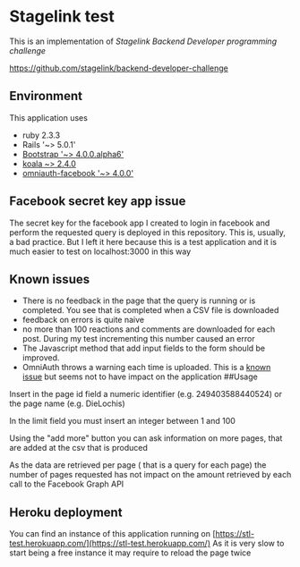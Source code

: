 # Stagelink test

This is an implementation of *Stagelink Backend Developer programming challenge*


https://github.com/stagelink/backend-developer-challenge


## Environment
This application uses
* ruby 2.3.3
* Rails '~> 5.0.1'
* [Bootstrap '~> 4.0.0.alpha6'](https://github.com/twbs/bootstrap-rubygem) 
* [koala ~> 2.4.0](https://github.com/arsduo/koala) 
* [omniauth-facebook '~> 4.0.0'](https://github.com/mkdynamic/omniauth-facebook)

##
## Facebook secret key app issue
The secret key for the facebook app I created to login in facebook and perform the requested
 query is deployed in this repository. This is, usually, a bad practice. 
 But I left it here because this is a test application and it is much easier to test on localhost:3000 in this way    


## Known issues
* There is no feedback in the page that the query is running or is completed. You see that is completed when
 a CSV file is downloaded
* feedback on errors is quite naive
* no more than 100 reactions and comments are downloaded for each post. During my test incrementing this number caused an error 
* The Javascript method that add input fields to the form should be improved. 
* OmniAuth throws a warning each time is uploaded. This is a [known issue](https://github.com/omniauth/omniauth/issues/872) but seems not to have impact on 
the application
##Usage

Insert in the page id field a numeric identifier (e.g. 249403588440524) or the page name (e.g. DieLochis)

In the limit field you must insert an integer between 1 and 100 

Using the "add more" button you can ask information on more pages, that are added at the csv that is produced

As the data are retrieved per page ( that is a query for each page) the number of pages requested has not 
impact on the amount retrieved by each call to the Facebook Graph API
  
## Heroku deployment
You can find an instance of this application running on 
[https://stl-test.herokuapp.com/](https://stl-test.herokuapp.com/)
As it is very slow to start being a free instance it may require to reload the page twice


